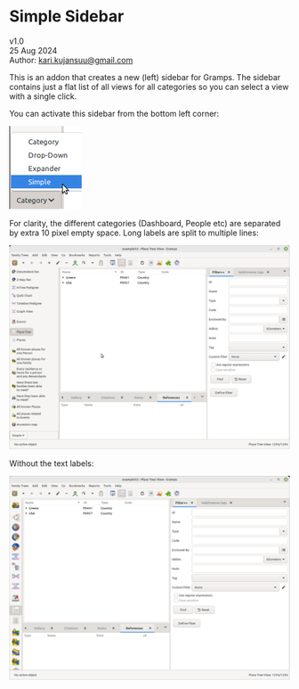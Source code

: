 # Simple Sidebar
v1.0<br>
25 Aug 2024<br>
Author: kari.kujansuu@gmail.com<br>

This is an addon that creates a new (left) sidebar for Gramps. The sidebar contains just a flat list of all views for all categories so you can select a view with a single click.

You can activate this sidebar from the bottom left corner:

![Image](images/simple-sidebar-1.png)

For clarity, the different categories (Dashboard, People etc) are separated by extra 10 pixel empty space. Long labels are split to multiple lines:

![Image](images/simple-sidebar-2.png)

Without the text labels:

![Image](images/simple-sidebar-3.png)


